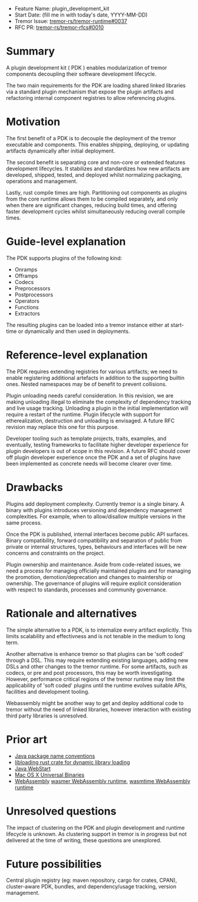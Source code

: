 - Feature Name: plugin_development_kit
- Start Date: (fill me in with today's date, YYYY-MM-DD)
- Tremor Issue: [tremor-rs/tremor-runtime#0037](https://github.com/tremor-rs/tremor-runtime/issues/37)
- RFC PR: [tremor-rs/tremor-rfcs#0010](https://github.com/tremor-rs/tremor-rfcs/pull/0010)

# Summary
[summary]: #summary

A plugin development kit ( PDK ) enables modularization of tremor components decoupling their software development lifecycle. 

The two main requirements for the PDK are loading shared linked libraries via a standard plugin mechanism that expose the plugin artifacts and refactoring internal component registries to allow referencing plugins.

# Motivation
[motivation]: #motivation

The first benefit of a PDK is to decouple the deployment of the tremor executable and components. This enables shipping, deploying, or updating artifacts dynamically after initial deployment.

The second benefit is separating core and non-core or extended features development lifecycles. It stabilizes and standardizes how new artifacts are developed, shipped, tested, and deployed whilst normalizing packaging, operations and management.

Lastly, rust compile times are high. Partitioning out components as plugins from the core runtime allows them to be compiled separately, and only when there are significant changes, reducing build times, and offering faster development cycles whilst simultaneously reducing overall compile times. 

# Guide-level explanation
[guide-level-explanation]: #guide-level-explanation

The PDK supports plugins of the following kind:

- Onramps
- Offramps
- Codecs
- Preprocessors
- Postprocessors
- Operators
- Functions
- Extractors

The resulting plugins can be loaded into a tremor instance either at start-time or dynamically and then used in deployments.

# Reference-level explanation
[reference-level-explanation]: #reference-level-explanation

The PDK requires extending registries for various artifacts; we need to enable registering additional artefacts in addition to the supporting builtin ones. Nested namespaces may be of benefit to prevent collisions.

Plugin unloading needs careful consideration. In this revision, we are making unloading illegal to eliminate the complexity of dependency tracking and live usage tracking. Unloading a plugin in the initial implementation will require a restart of the runtime. Plugin lifecycle with support for etherealization, destruction and unloading is envisaged. A future RFC revision may replace this one for this purpose.

Developer tooling such as template projects, traits, examples, and eventually, testing frameworks to facilitate higher developer experience for plugin developers is out of scope in this revision. A future RFC should cover off plugin developer experience once the PDK and a set of plugins have been implemented as concrete needs will become clearer over time.

# Drawbacks
[drawbacks]: #drawbacks

Plugins add deployment complexity. Currently tremor is a single binary. A binary with plugins introduces versioning and dependency management complexities. For example, when to allow/disallow multiple versions in the same process.

Once the PDK is published, internal interfaces become public API surfaces. Binary compatibility, forward compatibility and separation of public from private or internal structures, types, behaviours and interfaces will be new concerns and constraints on the project.

Plugin ownership and maintenance. Aside from code-related issues, we need a process for managing officially maintained plugins and for managing the promotion, demotion/deprecation and changes to maintership or ownership. The governance of plugins will require explicit consideration with respect to standards, processes and community governance.

# Rationale and alternatives
[rationale-and-alternatives]: #rationale-and-alternatives

The simple alternative to a PDK, is to internalize every artifact explicitly. This limits scalability and effectivness and is not tenable in the medium to long term.

Another alternative is enhance tremor so that plugins can be 'soft coded' through a DSL. This may require extending existing languages, adding new DSLs and other changes to the tremor runtime. For some artifacts, such as codecs, or pre and post processors, this may be worth investigating. However, performance critical regions of the tremor runtime may limit the applicability of 'soft coded' plugins until the runtime evolves suitable APIs, facilities and development tooling.

Webassembly might be another way to get and deploy additional code to tremor without the need of linked libraries, however interaction with existing third party libraries is unresolved.

# Prior art
[prior-art]: #prior-art

- [Java package name conventions](https://docs.oracle.com/javase/tutorial/java/package/namingpkgs.html)
- [libloading rust crate for dynamic library loading](https://docs.rs/libloading/0.5.2/libloading/index.html)
- [Java WebStart](https://en.wikipedia.org/wiki/Java_Web_Start)
- [Mac OS X Universal Binaries](https://en.wikipedia.org/wiki/Universal_binary)
- [WebAssembly](https://webassembly.org/) [wasmer WebAssembly runtime](https://github.com/wasmerio/wasmer), [wasmtime WebAssembly runtime](wasmtime)

# Unresolved questions
[unresolved-questions]: #unresolved-questions

The impact of clustering on the PDK and plugin development and runtime lifecycle is unknown. As clustering support in tremor is in progress but not delivered at the time of writing, these questions are unexplored.

# Future possibilities
[future-possibilities]: #future-possibilities

Central plugin registry (eg: maven repository, cargo for crates, CPAN), cluster-aware PDK, bundles, and dependency/usage tracking, version management.
